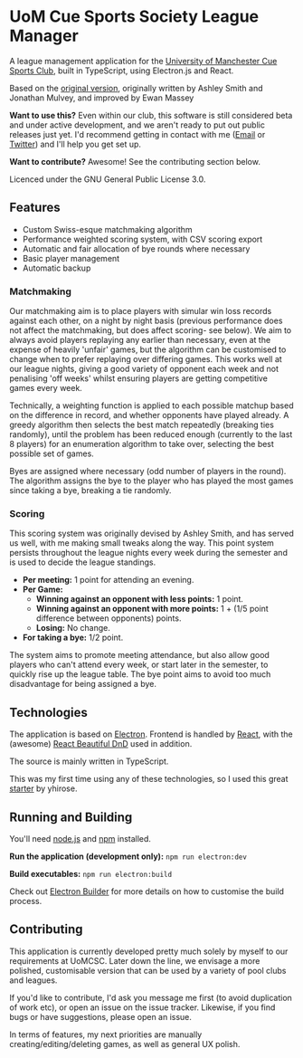 # UoM Cue Sports Society League Manager
A league management application for the [University of Manchester Cue Sports Club](https://www.sport.manchester.ac.uk/sport-and-activity/sport-a-to-z/cue-sports/), built in TypeScript, using Electron.js and React.

Based on the [original version](https://github.com/IceBlue02/Cue-Sports-League-Manager/), originally written by Ashley Smith and Jonathan Mulvey, and improved by Ewan Massey

**Want to use this?** Even within our club, this software is still considered beta and under active development, and we aren't ready to put out public releases just yet. I'd recommend getting in contact with me ([Email](mailto:ewanmassey1@gmail.com) or [Twitter](https://twitter.com/ewanmassey14)) and I'll help you get set up.

**Want to contribute?** Awesome! See the contributing section below.

Licenced under the GNU General Public License 3.0.

## Features
* Custom Swiss-esque matchmaking algorithm
* Performance weighted scoring system, with CSV scoring export
* Automatic and fair allocation of bye rounds where necessary
* Basic player management 
* Automatic backup

### Matchmaking
Our matchmaking aim is to place players with simular win loss records against each other, on a night by night basis (previous performance does not affect the matchmaking, but does affect scoring- see below). We aim to always avoid players replaying any earlier than necessary, even at the expense of heavily 'unfair' games, but the algorithm can be customised to change when to prefer replaying over differing games. This works well at our league nights, giving a good variety of opponent each week and not penalising 'off weeks' whilst ensuring players are getting competitive games every week.

Technically, a weighting function is applied to each possible matchup based on the difference in record, and whether opponents have played already. A greedy algorithm then selects the best match repeatedly (breaking ties randomly), until the problem has been reduced enough (currently to the last 8 players) for an enumeration algorithm to take over, selecting the best possible set of games. 

Byes are assigned where necessary (odd number of players in the round). The algorithm assigns the bye to the player who has played the most games since taking a bye, breaking a tie randomly.

### Scoring

This scoring system was originally devised by Ashley Smith, and has served us well, with me making small tweaks along the way. This point system persists throughout the league nights every week during the semester and is used to decide the league standings.

* **Per meeting:** 1 point for attending an evening.
* **Per Game:**
    * **Winning against an opponent with less points:** 1 point.
    * **Winning against an opponent with more points:** 1 + (1/5 point difference between opponents) points.
    * **Losing:** No change.
* **For taking a bye:** 1/2 point.

The system aims to promote meeting attendance, but also allow good players who can't attend every week, or start later in the semester, to quickly rise up the league table. The bye point aims to avoid too much disadvantage for being assigned a bye.

## Technologies

The application is based on [Electron](https://www.electronjs.org/). Frontend is handled by [React](https://reactjs.org/), with the (awesome) [React Beautiful DnD](https://github.com/atlassian/react-beautiful-dnd) used in addition.

The source is mainly written in TypeScript.

This was my first time using any of these technologies, so I used this great [starter](https://github.com/yhirose/react-typescript-electron-sample-with-create-react-app-and-electron-builder) by yhirose.

## Running and Building
You'll need [node.js](https://nodejs.org/en/) and [npm](https://www.npmjs.com/) installed.

**Run the application (development only):** `npm run electron:dev`

**Build executables:** `npm run electron:build`

Check out [Electron Builder](https://www.electron.build/) for more details on how to customise the build process.

## Contributing
This application is currently developed pretty much solely by myself to our requirements at UoMCSC. Later down the line, we envisage a more polished, customisable version that can be used by a variety of pool clubs and leagues.

If you'd like to contribute, I'd ask you message me first (to avoid duplication of work etc), or open an issue on the issue tracker. Likewise, if you find bugs or have suggestions, please open an issue.

In terms of features, my next priorities are manually creating/editing/deleting games, as well as general UX polish.
